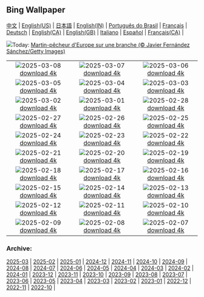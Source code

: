 ## Bing Wallpaper
[中文](README.md) |                     [English(US)](en-US.md) |                     [日本語](ja-JP.md) |                     [English(IN)](en-IN.md) |                     [Português do Brasil](pt-BR.md) |                     [Français](fr-FR.md) |                     [Deutsch](de-DE.md) |                     [English(CA)](en-CA.md) |                     [English(GB)](en-GB.md) |                     [Italiano](it-IT.md) |                     [Español](es-ES.md) |                     [Français(CA)](fr-CA.md) |                    

![](https://www.bing.com/th?id=OHR.kingfisherFr_FR-FR6370911716_UHD.jpg&w=1000)Today: [Martin-pêcheur d'Europe sur une branche (© Javier Fernández Sánchez/Getty Images)](https://www.bing.com/th?id=OHR.kingfisherFr_FR-FR6370911716_UHD.jpg)

|      |      |      |
| :----: | :----: | :----: |
|![](https://www.bing.com/th?id=OHR.FearlessWomen_FR-FR5893935829_UHD.jpg&pid=hp&w=384&h=216&rs=1&c=4)2025-03-08 [download 4k](https://www.bing.com/th?id=OHR.FearlessWomen_FR-FR5893935829_UHD.jpg)|![](https://www.bing.com/th?id=OHR.PlumBlossom_FR-FR5716375690_UHD.jpg&pid=hp&w=384&h=216&rs=1&c=4)2025-03-07 [download 4k](https://www.bing.com/th?id=OHR.PlumBlossom_FR-FR5716375690_UHD.jpg)|![](https://www.bing.com/th?id=OHR.NevadaBigHorns_FR-FR5758477568_UHD.jpg&pid=hp&w=384&h=216&rs=1&c=4)2025-03-06 [download 4k](https://www.bing.com/th?id=OHR.NevadaBigHorns_FR-FR5758477568_UHD.jpg)|
|![](https://www.bing.com/th?id=OHR.SuratThani_FR-FR5557578896_UHD.jpg&pid=hp&w=384&h=216&rs=1&c=4)2025-03-05 [download 4k](https://www.bing.com/th?id=OHR.SuratThani_FR-FR5557578896_UHD.jpg)|![](https://www.bing.com/th?id=OHR.MardiGrasJackson_FR-FR5010820128_UHD.jpg&pid=hp&w=384&h=216&rs=1&c=4)2025-03-04 [download 4k](https://www.bing.com/th?id=OHR.MardiGrasJackson_FR-FR5010820128_UHD.jpg)|![](https://www.bing.com/th?id=OHR.HornbillPair_FR-FR3828518426_UHD.jpg&pid=hp&w=384&h=216&rs=1&c=4)2025-03-03 [download 4k](https://www.bing.com/th?id=OHR.HornbillPair_FR-FR3828518426_UHD.jpg)|
|![](https://www.bing.com/th?id=OHR.EucalyptusForest_FR-FR3221720443_UHD.jpg&pid=hp&w=384&h=216&rs=1&c=4)2025-03-02 [download 4k](https://www.bing.com/th?id=OHR.EucalyptusForest_FR-FR3221720443_UHD.jpg)|![](https://www.bing.com/th?id=OHR.MaligneLakeJasper_FR-FR2308232847_UHD.jpg&pid=hp&w=384&h=216&rs=1&c=4)2025-03-01 [download 4k](https://www.bing.com/th?id=OHR.MaligneLakeJasper_FR-FR2308232847_UHD.jpg)|![](https://www.bing.com/th?id=OHR.BhutanMonastery_FR-FR1020195060_UHD.jpg&pid=hp&w=384&h=216&rs=1&c=4)2025-02-28 [download 4k](https://www.bing.com/th?id=OHR.BhutanMonastery_FR-FR1020195060_UHD.jpg)|
|![](https://www.bing.com/th?id=OHR.PolarCub_FR-FR0353812683_UHD.jpg&pid=hp&w=384&h=216&rs=1&c=4)2025-02-27 [download 4k](https://www.bing.com/th?id=OHR.PolarCub_FR-FR0353812683_UHD.jpg)|![](https://www.bing.com/th?id=OHR.ArgyllStalker_FR-FR0089551685_UHD.jpg&pid=hp&w=384&h=216&rs=1&c=4)2025-02-26 [download 4k](https://www.bing.com/th?id=OHR.ArgyllStalker_FR-FR0089551685_UHD.jpg)|![](https://www.bing.com/th?id=OHR.MillauBridge_FR-FR5934709762_UHD.jpg&pid=hp&w=384&h=216&rs=1&c=4)2025-02-25 [download 4k](https://www.bing.com/th?id=OHR.MillauBridge_FR-FR5934709762_UHD.jpg)|
|![](https://www.bing.com/th?id=OHR.GiantCuttlefish_FR-FR8590035625_UHD.jpg&pid=hp&w=384&h=216&rs=1&c=4)2025-02-24 [download 4k](https://www.bing.com/th?id=OHR.GiantCuttlefish_FR-FR8590035625_UHD.jpg)|![](https://www.bing.com/th?id=OHR.MtFujiSunrise_FR-FR3629705815_UHD.jpg&pid=hp&w=384&h=216&rs=1&c=4)2025-02-23 [download 4k](https://www.bing.com/th?id=OHR.MtFujiSunrise_FR-FR3629705815_UHD.jpg)|![](https://www.bing.com/th?id=OHR.ChampakaSarasi_FR-FR2567169417_UHD.jpg&pid=hp&w=384&h=216&rs=1&c=4)2025-02-22 [download 4k](https://www.bing.com/th?id=OHR.ChampakaSarasi_FR-FR2567169417_UHD.jpg)|
|![](https://www.bing.com/th?id=OHR.MentonFestival_FR-FR5996828688_UHD.jpg&pid=hp&w=384&h=216&rs=1&c=4)2025-02-21 [download 4k](https://www.bing.com/th?id=OHR.MentonFestival_FR-FR5996828688_UHD.jpg)|![](https://www.bing.com/th?id=OHR.BlueNorway_FR-FR6545553571_UHD.jpg&pid=hp&w=384&h=216&rs=1&c=4)2025-02-20 [download 4k](https://www.bing.com/th?id=OHR.BlueNorway_FR-FR6545553571_UHD.jpg)|![](https://www.bing.com/th?id=OHR.IceHoleOtter_FR-FR7480810536_UHD.jpg&pid=hp&w=384&h=216&rs=1&c=4)2025-02-19 [download 4k](https://www.bing.com/th?id=OHR.IceHoleOtter_FR-FR7480810536_UHD.jpg)|
|![](https://www.bing.com/th?id=OHR.BlueBelize_FR-FR7135169329_UHD.jpg&pid=hp&w=384&h=216&rs=1&c=4)2025-02-18 [download 4k](https://www.bing.com/th?id=OHR.BlueBelize_FR-FR7135169329_UHD.jpg)|![](https://www.bing.com/th?id=OHR.Misotsuchi2025_FR-FR1372228903_UHD.jpg&pid=hp&w=384&h=216&rs=1&c=4)2025-02-17 [download 4k](https://www.bing.com/th?id=OHR.Misotsuchi2025_FR-FR1372228903_UHD.jpg)|![](https://www.bing.com/th?id=OHR.HumpbackMother_FR-FR6742238424_UHD.jpg&pid=hp&w=384&h=216&rs=1&c=4)2025-02-16 [download 4k](https://www.bing.com/th?id=OHR.HumpbackMother_FR-FR6742238424_UHD.jpg)|
|![](https://www.bing.com/th?id=OHR.CarnivalNice_FR-FR8752947591_UHD.jpg&pid=hp&w=384&h=216&rs=1&c=4)2025-02-15 [download 4k](https://www.bing.com/th?id=OHR.CarnivalNice_FR-FR8752947591_UHD.jpg)|![](https://www.bing.com/th?id=OHR.PenguinLove_FR-FR7793534409_UHD.jpg&pid=hp&w=384&h=216&rs=1&c=4)2025-02-14 [download 4k](https://www.bing.com/th?id=OHR.PenguinLove_FR-FR7793534409_UHD.jpg)|![](https://www.bing.com/th?id=OHR.LakeTyrrell_FR-FR7385244492_UHD.jpg&pid=hp&w=384&h=216&rs=1&c=4)2025-02-13 [download 4k](https://www.bing.com/th?id=OHR.LakeTyrrell_FR-FR7385244492_UHD.jpg)|
|![](https://www.bing.com/th?id=OHR.GalapagosIguana_FR-FR7185960680_UHD.jpg&pid=hp&w=384&h=216&rs=1&c=4)2025-02-12 [download 4k](https://www.bing.com/th?id=OHR.GalapagosIguana_FR-FR7185960680_UHD.jpg)|![](https://www.bing.com/th?id=OHR.YungangGrottoes_FR-FR6982379876_UHD.jpg&pid=hp&w=384&h=216&rs=1&c=4)2025-02-11 [download 4k](https://www.bing.com/th?id=OHR.YungangGrottoes_FR-FR6982379876_UHD.jpg)|![](https://www.bing.com/th?id=OHR.UmbrellaDay_FR-FR6755683409_UHD.jpg&pid=hp&w=384&h=216&rs=1&c=4)2025-02-10 [download 4k](https://www.bing.com/th?id=OHR.UmbrellaDay_FR-FR6755683409_UHD.jpg)|
|![](https://www.bing.com/th?id=OHR.AlstromPoint_FR-FR6504478404_UHD.jpg&pid=hp&w=384&h=216&rs=1&c=4)2025-02-09 [download 4k](https://www.bing.com/th?id=OHR.AlstromPoint_FR-FR6504478404_UHD.jpg)|![](https://www.bing.com/th?id=OHR.SnowySvaneti_FR-FR5675454162_UHD.jpg&pid=hp&w=384&h=216&rs=1&c=4)2025-02-08 [download 4k](https://www.bing.com/th?id=OHR.SnowySvaneti_FR-FR5675454162_UHD.jpg)|![](https://www.bing.com/th?id=OHR.LouvreRainyDay_FR-FR9439129374_UHD.jpg&pid=hp&w=384&h=216&rs=1&c=4)2025-02-07 [download 4k](https://www.bing.com/th?id=OHR.LouvreRainyDay_FR-FR9439129374_UHD.jpg)|


### Archive:
[2025-03](archive/fr-FR/202503/README.md) | [2025-02](archive/fr-FR/202502/README.md) | [2025-01](archive/fr-FR/202501/README.md) | [2024-12](archive/fr-FR/202412/README.md) | [2024-11](archive/fr-FR/202411/README.md) | [2024-10](archive/fr-FR/202410/README.md) | [2024-09](archive/fr-FR/202409/README.md) | [2024-08](archive/fr-FR/202408/README.md) | [2024-07](archive/fr-FR/202407/README.md) | [2024-06](archive/fr-FR/202406/README.md) | [2024-05](archive/fr-FR/202405/README.md) | [2024-04](archive/fr-FR/202404/README.md) | [2024-03](archive/fr-FR/202403/README.md) | [2024-02](archive/fr-FR/202402/README.md) | [2024-01](archive/fr-FR/202401/README.md) | [2023-12](archive/fr-FR/202312/README.md) | [2023-11](archive/fr-FR/202311/README.md) | [2023-10](archive/fr-FR/202310/README.md) | [2023-09](archive/fr-FR/202309/README.md) | [2023-08](archive/fr-FR/202308/README.md) | [2023-07](archive/fr-FR/202307/README.md) | [2023-06](archive/fr-FR/202306/README.md) | [2023-05](archive/fr-FR/202305/README.md) | [2023-04](archive/fr-FR/202304/README.md) | [2023-03](archive/fr-FR/202303/README.md) | [2023-02](archive/fr-FR/202302/README.md) | [2023-01](archive/fr-FR/202301/README.md) | [2022-12](archive/fr-FR/202212/README.md) | [2022-11](archive/fr-FR/202211/README.md) | [2022-10](archive/fr-FR/202210/README.md) | 